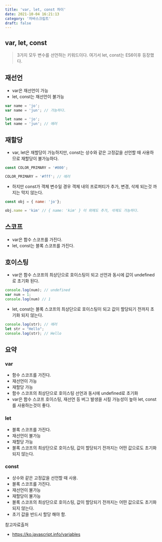 ```yaml
---
title: 'var, let, const 차이'
date: 2021-10-04 16:21:13
category: '자바스크립트'
draft: false
---
```


## var, let, const
> 3가지 모두 변수를 선언하는 키워드이다. 여기서 let, const는 ES6이후 등장했다.

## 재선언
- var은 재선언이 가능
- let, const는 재선언이 불가능
```javascript
var name = 'jo';
var name = 'jun'; // 가능하다.

let name = 'jo';
let name = 'jun'; // 에러
```

## 재할당
- var, let은 재할당이 가능하지만, const는 상수와 같은 고정값을 선언할 때 사용하므로 재할당이 불가능하다.
```javascript
const COLOR_PRIMARY = '#000';

COLOR_PRIMARY = '#fff'; // 에러
```
- 하지만 const가 객체 변수일 경우 객체 내의 프로퍼티가 추가, 변경, 삭제 되는것 까지는 막지 않는다.
```javascript
const obj = { name: 'jo'};

obj.name = 'kim' // { name: 'kim' } 이 외에도 추가, 삭제도 가능하다.
```

## 스코프
- var은 함수 스코프를 가진다.
- let, const는 블록 스코프를 가진다.

## 호이스팅
- var은 함수 스코프의 최상단으로 호이스팅이 되고 선언과 동시에 값이 undefined로 초기화 된다.
```javascript
console.log(num); // undefined
var num = 1;
console.log(num) // 1
```
- let, const는 블록 스코프의 최상단으로 호이스팅이 되고 값이 할당되기 전까지 초기화 되지 않는다.
```javascript
console.log(str); // 에러
let str = "Hello";
console.log(str); // Hello
```

## 요약

### var
- 함수 스코프를 가진다.
- 재선언이 가능
- 재할당 가능
- 함수 스코프의 최상단으로 호이스팅 선언과 동시에 undefined로 초기화
- var은 함수 스코프 호이스팅, 재선언 등 버그 발생을 시킬 가능성이 높아 let, const를 사용하는것이 좋다.

### let
  - 블록 스코프를 가진다.
  - 재선언이 불가능
  - 재할당 가능
  - 블록 스코프의 최상단으로 호이스팅, 값이 할당되기 전까지는 어떤 값으로도 초기화되지 않는다.
### const
  - 상수와 같은 고정값을 선언할 때 사용.
  - 블록 스코프를 가진다.
  - 재선언이 불가능
  - 재할당이 불가능
  - 블록 스코프의 최상단으로 호이스팅, 값이 할당되기 전까지는 어떤 값으로도 초기화되지 않는다.
  - 초기 값을 반드시 할당 해야 함.

참고자료출처
- https://ko.javascript.info/variables
